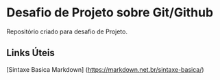 # Desafio de Projeto sobre Git/Github
Repositório criado para desafio de Projeto.

## Links Úteis
[Sintaxe Basica Markdown] (https://markdown.net.br/sintaxe-basica/)
